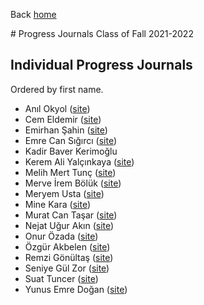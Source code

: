 Back [home](https://mef-bda503.github.io)

# Progress Journals
Class of Fall 2021\-2022

## Individual Progress Journals

Ordered by first name.

- Anıl Okyol ([site](https://pjournal.github.io/mef05-okyolanil/))
- Cem Eldemir ([site](https://pjournal.github.io/mef05-cemeldemir/))
- Emirhan Şahin ([site](https://pjournal.github.io/mef05-liophire/))
- Emre Can Sığırcı ([site](https://pjournal.github.io/mef05-emrecansi/))
- Kadir Baver Kerimoğlu
- Kerem Ali Yalçınkaya ([site](https://pjournal.github.io/mef05-keremlyalcinkaya/))
- Melih Mert Tunç ([site](https://pjournal.github.io/mef05-mmerttunc/))
- Merve İrem Bölük ([site](https://pjournal.github.io/mef05-merveirem/))
- Meryem Usta ([site](https://pjournal.github.io/mef05-ustame/))
- Mine Kara ([site](https://pjournal.github.io/mef05-MineKara95/))
- Murat Can Taşar ([site](https://pjournal.github.io/mef05-https://pjournal.github.io/mef05-mctasar/))
- Nejat Uğur Akın ([site](https://pjournal.github.io/mef05-nejatugurakin/))
- Onur Özada ([site](https://pjournal.github.io/mef05-OOzada/))
- Özgür Akbelen ([site](https://pjournal.github.io/mef05-akbeleno/))
- Remzi Gönültaş ([site](https://pjournal.github.io/mef05-remziog/))
- Seniye Gül Zor ([site](https://pjournal.github.io/mef05-gulzorr/))
- Suat Tuncer ([site](https://pjournal.github.io/mef05-stuncers/))
- Yunus Emre Doğan ([site](https://pjournal.github.io/mef05-yunusemre91/))
